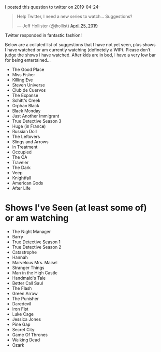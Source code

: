 I posted this question to twitter on 2019-04-24:

<blockquote class="twitter-tweet" data-lang="en"><p lang="en" dir="ltr">Help Twitter, I need a new series to watch...  Suggestions?</p>&mdash; Jeff Hollister (@jhollist) <a href="https://twitter.com/jhollist/status/1121203901682855942?ref_src=twsrc%5Etfw">April 25, 2019</a></blockquote>

Twitter responded in fantastic fashion!

Below are a collated list of suggestions that I have not yet seen, plus shows I have watched or am currently watching (definetely a WIP).  Please don't judge the shows I have watched.  After kids are in bed, I have a very low bar for being entertained...

- The Good Place
- Miss Fisher
- Killing Eve
- Steven Universe
- Club de Cuervos
- The Expanse
- Schitt's Creek
- Orphan Black
- Black Monday
- Just Another Immigrant
- True Detective Season 3
- Huge (in France)
- Russian Doll
- The Leftovers
- Slings and Arrows
- In Treatment
- Occupied
- The OA
- Traveler
- The Dark
- Veep
- Knightfall
- American Gods
- After Life

# Shows I've Seen (at least some of) or am watching
- The Night Manager
- Barry
- True Detective Season 1
- True Detective Season 2
- Catastrophe
- Hannah
- Marvelous Mrs. Maisel
- Stranger Things
- Man in the High Castle
- Handmaid's Tale
- Better Call Saul
- The Flash
- Green Arrow
- The Punisher
- Daredevil
- Iron Fist
- Luke Cage
- Jessica Jones
- Pine Gap
- Secret City
- Game Of Thrones
- Walking Dead
- Ozark
